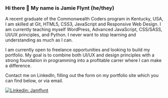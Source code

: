 ### Hi there 👋  My name is Jamie Flynt (he/they)


A recent graduate of the Commonwealth Coders program in Kentucky, USA, I am skilled at Git, HTML5, CSS3, JavaScript and Responsive Web Design. I am currently teaching myself WordPress, Advanced JavaScript, CSS/SASS, UI/UX principles, and Python. I never want to stop learning and understanding as much as I can. 

I am currently open to freelance opportunities and looking to build my portfolio. My goal is to combine both UI/UX and design principles with a strong foundation in programming into a profitable carrer where I can make a difference. 

Contact me on LinkedIn, filling out the form on my portfolio site which you can find below, or via email. 

[![Linkedin: Jamflynt](https://img.shields.io/badge/-Jamie_Flynt-blue?style=flat-square&logo=Linkedin&logoColor=white&link=https://www.linkedin.com/in/jamie-flynt88/)](https://www.linkedin.com/in/jamie-flynt88/)


<!--
**Jamflynt/Jamflynt** is a ✨ _special_ ✨ repository because its `README.md` (this file) appears on your GitHub profile.

Here are some ideas to get you started:

- 🔭 I’m currently working on ...
- 🌱 I’m currently learning ...
- 👯 I’m looking to collaborate on ...
- 🤔 I’m looking for help with ...
- 💬 Ask me about ...
- 📫 How to reach me: ...
- 😄 Pronouns: ...
- ⚡ Fun fact: ...
-->
